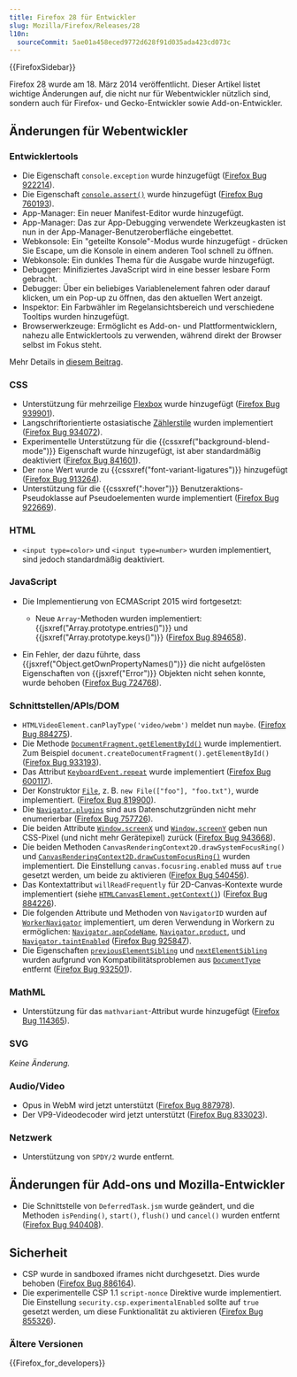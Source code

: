 ```yaml
---
title: Firefox 28 für Entwickler
slug: Mozilla/Firefox/Releases/28
l10n:
  sourceCommit: 5ae01a458eced9772d628f91d035ada423cd073c
---
```


{{FirefoxSidebar}}

Firefox 28 wurde am 18. März 2014 veröffentlicht. Dieser Artikel listet wichtige Änderungen auf, die nicht nur für Webentwickler nützlich sind, sondern auch für Firefox- und Gecko-Entwickler sowie Add-on-Entwickler.

## Änderungen für Webentwickler

### Entwicklertools

- Die Eigenschaft `console.exception` wurde hinzugefügt ([Firefox Bug 922214](https://bugzil.la/922214)).
- Die Eigenschaft [`console.assert()`](/de/docs/Web/API/Console/assert_static) wurde hinzugefügt ([Firefox Bug 760193](https://bugzil.la/760193)).
- App-Manager: Ein neuer Manifest-Editor wurde hinzugefügt.
- App-Manager: Das zur App-Debugging verwendete Werkzeugkasten ist nun in der App-Manager-Benutzeroberfläche eingebettet.
- Webkonsole: Ein "geteilte Konsole"-Modus wurde hinzugefügt - drücken Sie Escape, um die Konsole in einem anderen Tool schnell zu öffnen.
- Webkonsole: Ein dunkles Thema für die Ausgabe wurde hinzugefügt.
- Debugger: Minifiziertes JavaScript wird in eine besser lesbare Form gebracht.
- Debugger: Über ein beliebiges Variablenelement fahren oder darauf klicken, um ein Pop-up zu öffnen, das den aktuellen Wert anzeigt.
- Inspektor: Ein Farbwähler im Regelansichtsbereich und verschiedene Tooltips wurden hinzugefügt.
- Browserwerkzeuge: Ermöglicht es Add-on- und Plattformentwicklern, nahezu alle Entwicklertools zu verwenden, während direkt der Browser selbst im Fokus steht.

Mehr Details in [diesem Beitrag](https://hacks.mozilla.org/2013/12/split-console-pretty-print-minified-js-and-more-firefox-developer-tools-episode-28/).

### CSS

- Unterstützung für mehrzeilige [Flexbox](/de/docs/Web/CSS/CSS_flexible_box_layout/Basic_concepts_of_flexbox) wurde hinzugefügt ([Firefox Bug 939901](https://bugzil.la/939901)).
- Langschriftorientierte ostasiatische [Zählerstile](/de/docs/Web/CSS/list-style-type) wurden implementiert ([Firefox Bug 934072](https://bugzil.la/934072)).
- Experimentelle Unterstützung für die {{cssxref("background-blend-mode")}} Eigenschaft wurde hinzugefügt, ist aber standardmäßig deaktiviert ([Firefox Bug 841601](https://bugzil.la/841601)).
- Der `none` Wert wurde zu {{cssxref("font-variant-ligatures")}} hinzugefügt ([Firefox Bug 913264](https://bugzil.la/913264)).
- Unterstützung für die {{cssxref(":hover")}} Benutzeraktions-Pseudoklasse auf Pseudoelementen wurde implementiert ([Firefox Bug 922669](https://bugzil.la/922669)).

### HTML

- `<input type=color>` und `<input type=number>` wurden implementiert, sind jedoch standardmäßig deaktiviert.

### JavaScript

- Die Implementierung von ECMAScript 2015 wird fortgesetzt:

  - Neue `Array`-Methoden wurden implementiert: {{jsxref("Array.prototype.entries()")}} und {{jsxref("Array.prototype.keys()")}} ([Firefox Bug 894658](https://bugzil.la/894658)).

- Ein Fehler, der dazu führte, dass {{jsxref("Object.getOwnPropertyNames()")}} die nicht aufgelösten Eigenschaften von {{jsxref("Error")}} Objekten nicht sehen konnte, wurde behoben ([Firefox Bug 724768](https://bugzil.la/724768)).

### Schnittstellen/APIs/DOM

- `HTMLVideoElement.canPlayType('video/webm')` meldet nun `maybe`. ([Firefox Bug 884275](https://bugzil.la/884275)).
- Die Methode [`DocumentFragment.getElementById()`](/de/docs/Web/API/DocumentFragment/getElementById) wurde implementiert. Zum Beispiel `document.createDocumentFragment().getElementById()` ([Firefox Bug 933193](https://bugzil.la/933193)).
- Das Attribut [`KeyboardEvent.repeat`](/de/docs/Web/API/KeyboardEvent/repeat) wurde implementiert ([Firefox Bug 600117](https://bugzil.la/600117)).
- Der Konstruktor [`File`](/de/docs/Web/API/File), z. B. `new File(["foo"], "foo.txt")`, wurde implementiert. ([Firefox Bug 819900](https://bugzil.la/819900)).
- Die [`Navigator.plugins`](/de/docs/Web/API/Navigator/plugins) sind aus Datenschutzgründen nicht mehr enumerierbar ([Firefox Bug 757726](https://bugzil.la/757726)).
- Die beiden Attribute [`Window.screenX`](/de/docs/Web/API/Window/screenX) und [`Window.screenY`](/de/docs/Web/API/Window/screenY) geben nun CSS-Pixel (und nicht mehr Gerätepixel) zurück ([Firefox Bug 943668](https://bugzil.la/943668)).
- Die beiden Methoden `CanvasRenderingContext2D.drawSystemFocusRing()` und [`CanvasRenderingContext2D.drawCustomFocusRing()`](/de/docs/Web/API/CanvasRenderingContext2D/drawFocusIfNeeded) wurden implementiert. Die Einstellung `canvas.focusring.enabled` muss auf `true` gesetzt werden, um beide zu aktivieren ([Firefox Bug 540456](https://bugzil.la/540456)).
- Das Kontextattribut `willReadFrequently` für 2D-Canvas-Kontexte wurde implementiert (siehe [`HTMLCanvasElement.getContext()`](/de/docs/Web/API/HTMLCanvasElement/getContext)) ([Firefox Bug 884226](https://bugzil.la/884226)).
- Die folgenden Attribute und Methoden von `NavigatorID` wurden auf [`WorkerNavigator`](/de/docs/Web/API/WorkerNavigator) implementiert, um deren Verwendung in Workern zu ermöglichen: [`Navigator.appCodeName`](/de/docs/Web/API/Navigator/appCodeName), [`Navigator.product`](/de/docs/Web/API/Navigator/product), und [`Navigator.taintEnabled`](/de/docs/Web/API/Navigator/taintEnabled) ([Firefox Bug 925847](https://bugzil.la/925847)).
- Die Eigenschaften [`previousElementSibling`](/de/docs/Web/API/Element/previousElementSibling) und [`nextElementSibling`](/de/docs/Web/API/Element/nextElementSibling) wurden aufgrund von Kompatibilitätsproblemen aus [`DocumentType`](/de/docs/Web/API/DocumentType) entfernt ([Firefox Bug 932501](https://bugzil.la/932501)).

### MathML

- Unterstützung für das `mathvariant`-Attribut wurde hinzugefügt ([Firefox Bug 114365](https://bugzil.la/114365)).

### SVG

_Keine Änderung._

### Audio/Video

- Opus in WebM wird jetzt unterstützt ([Firefox Bug 887978](https://bugzil.la/887978)).
- Der VP9-Videodecoder wird jetzt unterstützt ([Firefox Bug 833023](https://bugzil.la/833023)).

### Netzwerk

- Unterstützung von `SPDY/2` wurde entfernt.

## Änderungen für Add-ons und Mozilla-Entwickler

- Die Schnittstelle von `DeferredTask.jsm` wurde geändert, und die Methoden `isPending()`, `start()`, `flush()` und `cancel()` wurden entfernt ([Firefox Bug 940408](https://bugzil.la/940408)).

## Sicherheit

- CSP wurde in sandboxed iframes nicht durchgesetzt. Dies wurde behoben ([Firefox Bug 886164](https://bugzil.la/886164)).
- Die experimentelle CSP 1.1 `script-nonce` Direktive wurde implementiert. Die Einstellung `security.csp.experimentalEnabled` sollte auf `true` gesetzt werden, um diese Funktionalität zu aktivieren ([Firefox Bug 855326](https://bugzil.la/855326)).

### Ältere Versionen

{{Firefox_for_developers}}
